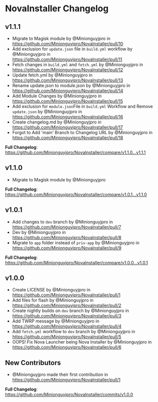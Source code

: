 # NovaInstaller Changelog
## v1.1.1
* Migrate to Magisk module by @Minionguyjpro in https://github.com/Minionguyjpro/NovaInstaller/pull/10
* Add exclusion for ``update.json`` file in ``build.yml`` workflow by @Minionguyjpro in https://github.com/Minionguyjpro/NovaInstaller/pull/11
* Fetch changes in ``build.yml`` and ``fetch.yml`` by @Minionguyjpro in https://github.com/Minionguyjpro/NovaInstaller/pull/12
* Update fetch.yml by @Minionguyjpro in https://github.com/Minionguyjpro/NovaInstaller/pull/13
* Rename update.json to module.json by @Minionguyjpro in https://github.com/Minionguyjpro/NovaInstaller/pull/14
* Add Module Changes by @Minionguyjpro in https://github.com/Minionguyjpro/NovaInstaller/pull/15
* Add exclusion for ``module.json``File in ``build.yml`` Workflow and Remove ``update.json`` by @Minionguyjpro in https://github.com/Minionguyjpro/NovaInstaller/pull/16
* Create changelog.md by @Minionguyjpro in https://github.com/Minionguyjpro/NovaInstaller/pull/17
* Forgot to Add 'main' Branch to Changelog URL by @Minionguyjpro in https://github.com/Minionguyjpro/NovaInstaller/pull/18


**Full Changelog**: https://github.com/Minionguyjpro/NovaInstaller/compare/v1.1.0...v1.1.1
## v1.1.0
* Migrate to Magisk module by @Minionguyjpro


**Full Changelog**: https://github.com/Minionguyjpro/NovaInstaller/compare/v1.0.1...v1.1.0
## v1.0.1
* Add changes to ``dev`` branch by @Minionguyjpro in https://github.com/Minionguyjpro/NovaInstaller/pull/7
* Dev by @Minionguyjpro in https://github.com/Minionguyjpro/NovaInstaller/pull/8
* Migrate to ``app`` folder instead of ``priv-app`` by @Minionguyjpro in https://github.com/Minionguyjpro/NovaInstaller/pull/9


**Full Changelog**: https://github.com/Minionguyjpro/NovaInstaller/compare/v1.0.0...v1.0.1
## v1.0.0
* Create LICENSE by @Minionguyjpro in https://github.com/Minionguyjpro/NovaInstaller/pull/1
* Add files for flash by @Minionguyjpro in https://github.com/Minionguyjpro/NovaInstaller/pull/2
* Create nightly builds on ``dev`` branch by @Minionguyjpro in https://github.com/Minionguyjpro/NovaInstaller/pull/3
* Add TWRP message by @Minionguyjpro in https://github.com/Minionguyjpro/NovaInstaller/pull/4
* Add ``fetch.yml`` workflow to ``dev`` branch by @Minionguyjpro in https://github.com/Minionguyjpro/NovaInstaller/pull/5
* OOPS! Fix Nova Launcher being Nova Installer by @Minionguyjpro in https://github.com/Minionguyjpro/NovaInstaller/pull/6

## New Contributors
* @Minionguyjpro made their first contribution in https://github.com/Minionguyjpro/NovaInstaller/pull/1

**Full Changelog**: https://github.com/Minionguyjpro/NovaInstaller/commits/v1.0.0

